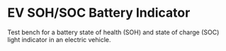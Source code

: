 # EV SOH/SOC Battery Indicator
Test bench for a battery state of health (SOH) and state of charge (SOC) light indicator in an electric vehicle. 
